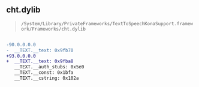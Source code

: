 ## cht.dylib

> `/System/Library/PrivateFrameworks/TextToSpeechKonaSupport.framework/Frameworks/cht.dylib`

```diff

-90.0.0.0.0
-  __TEXT.__text: 0x9fb70
+93.0.0.0.0
+  __TEXT.__text: 0x9fba8
   __TEXT.__auth_stubs: 0x5e0
   __TEXT.__const: 0x1bfa
   __TEXT.__cstring: 0x102a

```
